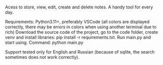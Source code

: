 Acess to store, view, edit, create and delete notes. A handy tool for every day.

Requirements: Python3.11+, preferably VSCode (all colors are displayed correctly, there may be errors in colors when using another terminal due to rich)
Download the source code of the project, go to the code folder, create venv and install libraries: pip install -r requirements.txt.
Run main.py and start using. Command: python main.py

Support tested only for English and Russian (because of sqlite, the search sometimes does not work correctly).
